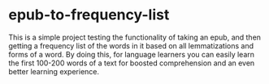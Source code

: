 # epub-to-frequency-list
This is a simple project testing the functionality of taking an epub, and then getting a frequency list of the words in it based on all lemmatizations and forms of a word. By doing this, for language learners you can easily learn the first 100-200 words of a text for boosted comprehension and an even better learning experience.
